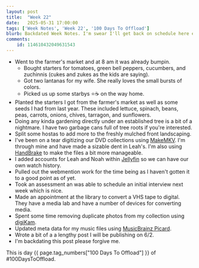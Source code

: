 ```yaml
---
layout: post
title:  "Week 22"
date:   2025-05-31 17:00:00
tags: ['Week Notes', 'Week 22', '100 Days To Offload']
blurb: Backdated Week Notes. I'm swear I'll get back on schedule here eventually.
comments:
    id: 114610432049631543
---
```


* Went to the farmer's market and at 8 am it was already bumpin.
    * Bought starters for tomatoes, green bell peppers, cucumbers, and zuchinnis (cukes and zukes as the kids are saying).
    * Got two lantanas for my wife. She really loves the small bursts of colors.
    * Picked us up some starbys ⭐☕ on the way home.
* Planted the starters I got from the farmer's market as well as some seeds I had from last year. These included lettuce, spinach, beans, peas, carrots, onions, chives, tarragon, and sunflowers.
* Doing any kinda gardening directly under an established tree is a bit of a nightmare. I have two garbage cans full of tree roots if you're interested.
* Split some hostas to add more to the freshly mulched front landscaping.
* I've been on a tear digitizing our DVD collections using [MakeMKV]. I'm through mine and have made a sizable dent in Leah's. I'm also using [HandBrake] to make the files a bit more manageable.
* I added accounts for Leah and Noah within [Jellyfin] so we can have our own watch history.
* Pulled out the webmention work for the time being as I haven't gotten it to a good point as of yet.
* Took an assessment an was able to schedule an initial interview next week which is nice.
* Made an appointment at the library to convert a VHS tape to digital. They have a media lab and have a number of devices for converting media.
* Spent some time removing duplicate photos from my collection using [digiKam].
* Updated meta data for my music files using [MusicBrainz Picard].
* Wrote a bit of a a lengthy post I will be publishing on 6/2.
* I'm backdating this post please forgive me.

This is day {{ page.tag_numbers["100 Days To Offload"] }}  of #100DaysToOffload.

[Jellyfin]: jellyfin.org
[MakeMKV]: https://www.makemkv.com/
[HandBrake]: https://handbrake.fr/
[digiKam]: https://www.digikam.org/
[MusicBrainz Picard]: https://picard.musicbrainz.org/